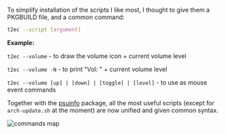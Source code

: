 To simplify installation of the scripts I like most, I thought to give them a PKGBUILD file, 
and a common command:

```bash
t2ec --script [argument]
```

**Example:**

`t2ec --volume` - to draw the volume icon + current volume level

`t2ec --volume -N` - to print "Vol: " + current volume level

`t2ec --volume [up] | [down] | [toggle] | [level]` - to use as mouse event commands

Together with the [psuinfo](https://github.com/nwg-piotr/psuinfo) package, all the most useful scripts (except for `arch-update.sh` at the moment) are now unified and given common syntax.

![commands map](http://nwg.pl/wiki-tint2-executors/my-panels-231118.png)
